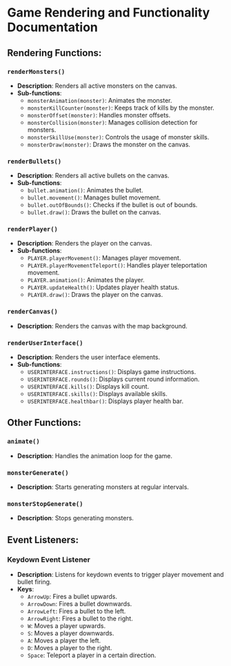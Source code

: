 # Game Rendering and Functionality Documentation

## Rendering Functions:

### `renderMonsters()`

- **Description**: Renders all active monsters on the canvas.
- **Sub-functions**:
  - `monsterAnimation(monster)`: Animates the monster.
  - `monsterKillCounter(monster)`: Keeps track of kills by the monster.
  - `monsterOffset(monster)`: Handles monster offsets.
  - `monsterCollision(monster)`: Manages collision detection for monsters.
  - `monsterSkillUse(monster)`: Controls the usage of monster skills.
  - `monsterDraw(monster)`: Draws the monster on the canvas.

### `renderBullets()`

- **Description**: Renders all active bullets on the canvas.
- **Sub-functions**:
  - `bullet.animation()`: Animates the bullet.
  - `bullet.movement()`: Manages bullet movement.
  - `bullet.outOfBounds()`: Checks if the bullet is out of bounds.
  - `bullet.draw()`: Draws the bullet on the canvas.

### `renderPlayer()`

- **Description**: Renders the player on the canvas.
- **Sub-functions**:
  - `PLAYER.playerMovement()`: Manages player movement.
  - `PLAYER.playerMovementTeleport()`: Handles player teleportation movement.
  - `PLAYER.animation()`: Animates the player.
  - `PLAYER.updateHealth()`: Updates player health status.
  - `PLAYER.draw()`: Draws the player on the canvas.

### `renderCanvas()`

- **Description**: Renders the canvas with the map background.

### `renderUserInterface()`

- **Description**: Renders the user interface elements.
- **Sub-functions**:
  - `USERINTERFACE.instructions()`: Displays game instructions.
  - `USERINTERFACE.rounds()`: Displays current round information.
  - `USERINTERFACE.kills()`: Displays kill count.
  - `USERINTERFACE.skills()`: Displays available skills.
  - `USERINTERFACE.healthbar()`: Displays player health bar.

## Other Functions:

### `animate()`

- **Description**: Handles the animation loop for the game.

### `monsterGenerate()`

- **Description**: Starts generating monsters at regular intervals.

### `monsterStopGenerate()`

- **Description**: Stops generating monsters.

## Event Listeners:

### Keydown Event Listener

- **Description**: Listens for keydown events to trigger player movement and bullet firing.
- **Keys**:
  - `ArrowUp`: Fires a bullet upwards.
  - `ArrowDown`: Fires a bullet downwards.
  - `ArrowLeft`: Fires a bullet to the left.
  - `ArrowRight`: Fires a bullet to the right.
  - `W`: Moves a player upwards.
  - `S`: Moves a player downwards.
  - `A`: Moves a player the left.
  - `D`: Moves a player to the right.
  - `Space`: Teleport a player in a certain direction.
